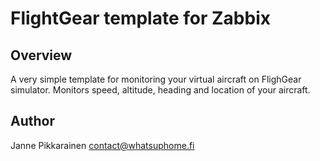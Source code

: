 # FlightGear template for Zabbix

## Overview

A very simple template for monitoring your virtual aircraft on FlighGear simulator. Monitors speed, altitude, heading and location of your aircraft.

## Author

Janne Pikkarainen <contact@whatsuphome.fi>

